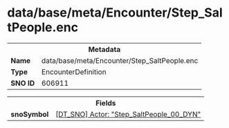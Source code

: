 <h1>data/base/meta/Encounter/Step_SaltPeople.enc</h1><table><tr><th colspan="100%">Metadata</th></tr><tr><td><b>Name</b></td><td>data/base/meta/Encounter/Step_SaltPeople.enc</td></tr><tr><td><b>Type</b></td><td>EncounterDefinition</td></tr><tr><td><b>SNO ID</b></td><td>606911</td></tr></table>

<table><tr><th colspan="100%">Fields</th></tr><tr><td><b>snoSymbol</b></td><td><a href="..\Actor\Step_SaltPeople_00_DYN.acr.md">[DT_SNO] Actor: "Step_SaltPeople_00_DYN"</a></td></tr></table>

